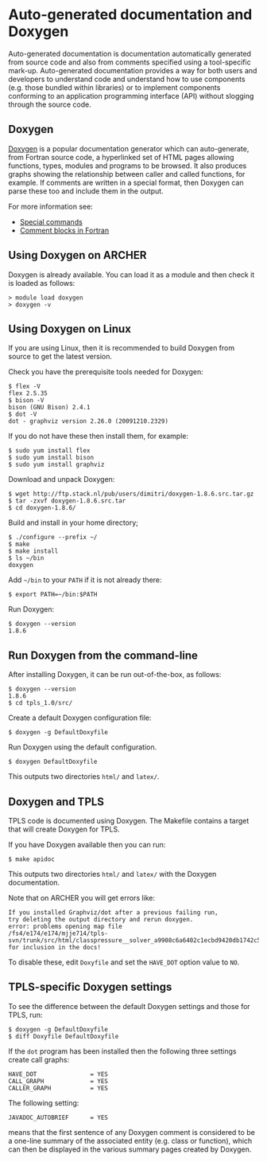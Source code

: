 
Auto-generated documentation and Doxygen
========================================

Auto-generated documentation is documentation automatically generated from source code and also from comments specified using a tool-specific mark-up. Auto-generated documentation provides a way for both users and developers to understand code and understand how to use components (e.g. those bundled within libraries) or to implement components conforming to an application programming interface (API) without slogging through the source code.

Doxygen
-------

[Doxygen](http://www.stack.nl/~dimitri/doxygen/) is a popular documentation generator which can auto-generate, from Fortran source code, a hyperlinked set of HTML pages allowing functions, types, modules and programs to be browsed. It also produces graphs showing the relationship between caller and called functions, for example. If comments are written in a special format, then Doxygen can parse these too and include them in the output.

For more information see:

 * [Special commands](http://www.stack.nl/~dimitri/doxygen/manual/commands.html)
 * [Comment blocks in Fortran](http://www.stack.nl/~dimitri/doxygen/manual/docblocks.html#fortranblocks)

Using Doxygen on ARCHER
-----------------------

Doxygen is already available. You can load it as a module and then check it is loaded as follows:

    > module load doxygen
    > doxygen -v

Using Doxygen on Linux
----------------------

If you are using Linux, then it is recommended to build Doxygen from source to get the latest version.

Check you have the prerequisite tools needed for Doxygen:

    $ flex -V
    flex 2.5.35
    $ bison -V
    bison (GNU Bison) 2.4.1
    $ dot -V
    dot - graphviz version 2.26.0 (20091210.2329)

If you do not have these then install them, for example:

    $ sudo yum install flex
    $ sudo yum install bison
    $ sudo yum install graphviz

Download and unpack Doxygen:

    $ wget http://ftp.stack.nl/pub/users/dimitri/doxygen-1.8.6.src.tar.gz
    $ tar -zxvf doxygen-1.8.6.src.tar 
    $ cd doxygen-1.8.6/

Build and install in your home directory;

    $ ./configure --prefix ~/
    $ make
    $ make install
    $ ls ~/bin
    doxygen

Add `~/bin` to your `PATH` if it is not already there:

    $ export PATH=~/bin:$PATH

Run Doxygen:

    $ doxygen --version
    1.8.6

Run Doxygen from the command-line
---------------------------------

After installing Doxygen, it can be run out-of-the-box, as follows:

    $ doxygen --version 
    1.8.6
    $ cd tpls_1.0/src/

Create a default Doxygen configuration file:

    $ doxygen -g DefaultDoxyfile

Run Doxygen using the default configuration.

    $ doxygen DefaultDoxyfile

This outputs two directories `html/` and `latex/`.

Doxygen and TPLS
----------------

TPLS code is documented using Doxygen. The Makefile contains a target that will create Doxygen for TPLS.

If you have Doxygen available then you can run:

    $ make apidoc

This outputs two directories `html/` and `latex/` with the Doxygen documentation.

Note that on ARCHER you will get errors like:

    If you installed Graphviz/dot after a previous failing run, 
    try deleting the output directory and rerun doxygen.
    error: problems opening map file 
    /fs4/e174/e174/mjje714/tpls-svn/trunk/src/html/classpressure__solver_a9908c6a6402c1ecbd9420db1742c5c7f_icgraph.map 
    for inclusion in the docs!

To disable these, edit `Doxyfile` and set the `HAVE_DOT` option value to `NO`.

TPLS-specific Doxygen settings
------------------------------

To see the difference between the default Doxygen settings and those for TPLS, run:

    $ doxygen -g DefaultDoxyfile
    $ diff Doxyfile DefaultDoxyfile

If the `dot` program has been installed then the following three settings create call graphs:
 
    HAVE_DOT               = YES
    CALL_GRAPH             = YES
    CALLER_GRAPH           = YES

The following setting:

    JAVADOC_AUTOBRIEF      = YES

means that the first sentence of any Doxygen comment is considered to be a one-line summary of the associated entity (e.g. class or function), which can then be displayed in the various summary pages created by Doxygen.
